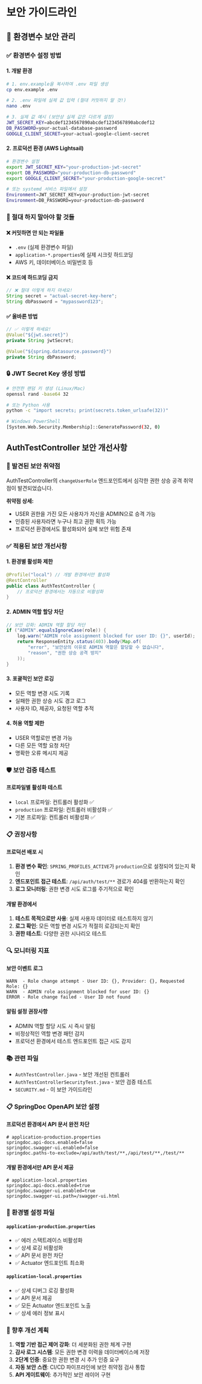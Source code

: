 # 보안 가이드라인

## 🔐 환경변수 보안 관리

### ✅ 환경변수 설정 방법

#### 1. 개발 환경
```bash
# 1. env.example을 복사하여 .env 파일 생성
cp env.example .env

# 2. .env 파일에 실제 값 입력 (절대 커밋하지 말 것!)
nano .env

# 3. 실제 값 예시 (보안상 실제 값은 다르게 설정)
JWT_SECRET_KEY=abcdef1234567890abcdef1234567890abcdef12
DB_PASSWORD=your-actual-database-password
GOOGLE_CLIENT_SECRET=your-actual-google-client-secret
```

#### 2. 프로덕션 환경 (AWS Lightsail)
```bash
# 환경변수 설정
export JWT_SECRET_KEY="your-production-jwt-secret"
export DB_PASSWORD="your-production-db-password"
export GOOGLE_CLIENT_SECRET="your-production-google-secret"

# 또는 systemd 서비스 파일에서 설정
Environment=JWT_SECRET_KEY=your-production-jwt-secret
Environment=DB_PASSWORD=your-production-db-password
```

### 🚨 절대 하지 말아야 할 것들

#### ❌ 커밋하면 안 되는 파일들
- `.env` (실제 환경변수 파일)
- `application-*.properties`에 실제 시크릿 하드코딩
- AWS 키, 데이터베이스 비밀번호 등

#### ❌ 코드에 하드코딩 금지
```java
// ❌ 절대 이렇게 하지 마세요!
String secret = "actual-secret-key-here";
String dbPassword = "mypassword123";
```

#### ✅ 올바른 방법
```java
// ✅ 이렇게 하세요!
@Value("${jwt.secret}")
private String jwtSecret;

@Value("${spring.datasource.password}")
private String dbPassword;
```

### 🔒 JWT Secret Key 생성 방법

```bash
# 안전한 랜덤 키 생성 (Linux/Mac)
openssl rand -base64 32

# 또는 Python 사용
python -c "import secrets; print(secrets.token_urlsafe(32))"

# Windows PowerShell
[System.Web.Security.Membership]::GeneratePassword(32, 0)
```

## AuthTestController 보안 개선사항

### 🚨 발견된 보안 취약점
AuthTestController의 `changeUserRole` 엔드포인트에서 심각한 권한 상승 공격 취약점이 발견되었습니다.

**취약점 상세:**
- USER 권한을 가진 모든 사용자가 자신을 ADMIN으로 승격 가능
- 인증된 사용자라면 누구나 최고 권한 획득 가능
- 프로덕션 환경에서도 활성화되어 실제 보안 위험 존재

### ✅ 적용된 보안 개선사항

#### 1. 환경별 활성화 제한
```java
@Profile("local") // 개발 환경에서만 활성화
@RestController
public class AuthTestController {
    // 프로덕션 환경에서는 자동으로 비활성화
}
```

#### 2. ADMIN 역할 할당 차단
```java
// 보안 강화: ADMIN 역할 할당 차단
if ("ADMIN".equalsIgnoreCase(role)) {
    log.warn("ADMIN role assignment blocked for user ID: {}", userId);
    return ResponseEntity.status(403).body(Map.of(
        "error", "보안상의 이유로 ADMIN 역할은 할당할 수 없습니다",
        "reason", "권한 상승 공격 방지"
    ));
}
```

#### 3. 포괄적인 보안 로깅
- 모든 역할 변경 시도 기록
- 실패한 권한 상승 시도 경고 로그
- 사용자 ID, 제공자, 요청된 역할 추적

#### 4. 허용 역할 제한
- USER 역할로만 변경 가능
- 다른 모든 역할 요청 차단
- 명확한 오류 메시지 제공

### 🛡️ 보안 검증 테스트

#### 프로파일별 활성화 테스트
- `local` 프로파일: 컨트롤러 활성화 ✅
- `production` 프로파일: 컨트롤러 비활성화 ✅
- 기본 프로파일: 컨트롤러 비활성화 ✅

### 📋 권장사항

#### 프로덕션 배포 시
1. **환경 변수 확인**: `SPRING_PROFILES_ACTIVE`가 `production`으로 설정되어 있는지 확인
2. **엔드포인트 접근 테스트**: `/api/auth/test/**` 경로가 404를 반환하는지 확인
3. **로그 모니터링**: 권한 변경 시도 로그를 주기적으로 확인

#### 개발 환경에서
1. **테스트 목적으로만 사용**: 실제 사용자 데이터로 테스트하지 않기
2. **로그 확인**: 모든 역할 변경 시도가 적절히 로깅되는지 확인
3. **권한 테스트**: 다양한 권한 시나리오 테스트

### 🔍 모니터링 지표

#### 보안 이벤트 로그
```
WARN  - Role change attempt - User ID: {}, Provider: {}, Requested Role: {}
WARN  - ADMIN role assignment blocked for user ID: {}
ERROR - Role change failed - User ID not found
```

#### 알림 설정 권장사항
- ADMIN 역할 할당 시도 시 즉시 알림
- 비정상적인 역할 변경 패턴 감지
- 프로덕션 환경에서 테스트 엔드포인트 접근 시도 감지

### 📚 관련 파일
- `AuthTestController.java` - 보안 개선된 컨트롤러
- `AuthTestControllerSecurityTest.java` - 보안 검증 테스트
- `SECURITY.md` - 이 보안 가이드라인

### 📋 SpringDoc OpenAPI 보안 설정

#### 프로덕션 환경에서 API 문서 완전 차단
```properties
# application-production.properties
springdoc.api-docs.enabled=false
springdoc.swagger-ui.enabled=false
springdoc.paths-to-exclude=/api/auth/test/**,/api/test/**,/test/**
```

#### 개발 환경에서만 API 문서 제공
```properties
# application-local.properties
springdoc.api-docs.enabled=true
springdoc.swagger-ui.enabled=true
springdoc.swagger-ui.path=/swagger-ui.html
```

### 🔧 환경별 설정 파일

#### `application-production.properties`
- ✅ 에러 스택트레이스 비활성화
- ✅ 상세 로깅 비활성화
- ✅ API 문서 완전 차단
- ✅ Actuator 엔드포인트 최소화

#### `application-local.properties`
- ✅ 상세 디버그 로깅 활성화
- ✅ API 문서 제공
- ✅ 모든 Actuator 엔드포인트 노출
- ✅ 상세 에러 정보 표시

### 🚀 향후 개선 계획
1. **역할 기반 접근 제어 강화**: 더 세분화된 권한 체계 구현
2. **감사 로그 시스템**: 모든 권한 변경 이력을 데이터베이스에 저장
3. **2단계 인증**: 중요한 권한 변경 시 추가 인증 요구
4. **자동 보안 스캔**: CI/CD 파이프라인에 보안 취약점 검사 통합
5. **API 게이트웨이**: 추가적인 보안 레이어 구현 